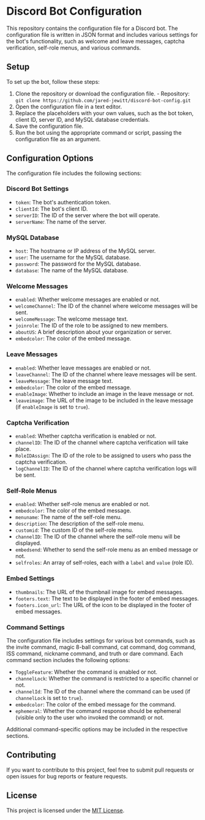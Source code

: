 # Discord Bot Configuration

This repository contains the configuration file for a Discord bot. The configuration file is written in JSON format and includes various settings for the bot's functionality, such as welcome and leave messages, captcha verification, self-role menus, and various commands.

## Setup

To set up the bot, follow these steps:

1. Clone the repository or download the configuration file. - Repository: `git clone https://github.com/jared-jewitt/discord-bot-config.git`
2. Open the configuration file in a text editor.
3. Replace the placeholders with your own values, such as the bot token, client ID, server ID, and MySQL database credentials.
4. Save the configuration file.
5. Run the bot using the appropriate command or script, passing the configuration file as an argument.

## Configuration Options

The configuration file includes the following sections:

### Discord Bot Settings

- `token`: The bot's authentication token.
- `clientId`: The bot's client ID.
- `serverID`: The ID of the server where the bot will operate.
- `serverName`: The name of the server.

### MySQL Database

- `host`: The hostname or IP address of the MySQL server.
- `user`: The username for the MySQL database.
- `password`: The password for the MySQL database.
- `database`: The name of the MySQL database.

### Welcome Messages

- `enabled`: Whether welcome messages are enabled or not.
- `welcomeChannel`: The ID of the channel where welcome messages will be sent.
- `welcomeMessage`: The welcome message text.
- `joinrole`: The ID of the role to be assigned to new members.
- `aboutUS`: A brief description about your organization or server.
- `embedcolor`: The color of the embed message.

### Leave Messages

- `enabled`: Whether leave messages are enabled or not.
- `leaveChannel`: The ID of the channel where leave messages will be sent.
- `leaveMessage`: The leave message text.
- `embedcolor`: The color of the embed message.
- `enableImage`: Whether to include an image in the leave message or not.
- `leaveimage`: The URL of the image to be included in the leave message (if `enableImage` is set to `true`).

### Captcha Verification

- `enabled`: Whether captcha verification is enabled or not.
- `channelID`: The ID of the channel where captcha verification will take place.
- `RoleIDAssign`: The ID of the role to be assigned to users who pass the captcha verification.
- `logChannelID`: The ID of the channel where captcha verification logs will be sent.

### Self-Role Menus

- `enabled`: Whether self-role menus are enabled or not.
- `embedcolor`: The color of the embed message.
- `menuname`: The name of the self-role menu.
- `description`: The description of the self-role menu.
- `customid`: The custom ID of the self-role menu.
- `channelID`: The ID of the channel where the self-role menu will be displayed.
- `embedsend`: Whether to send the self-role menu as an embed message or not.
- `selfroles`: An array of self-roles, each with a `label` and `value` (role ID).

### Embed Settings

- `thumbnails`: The URL of the thumbnail image for embed messages.
- `footers.text`: The text to be displayed in the footer of embed messages.
- `footers.icon_url`: The URL of the icon to be displayed in the footer of embed messages.

### Command Settings

The configuration file includes settings for various bot commands, such as the invite command, magic 8-ball command, cat command, dog command, ISS command, nickname command, and truth or dare command. Each command section includes the following options:

- `ToggleFeature`: Whether the command is enabled or not.
- `channelLock`: Whether the command is restricted to a specific channel or not.
- `channelId`: The ID of the channel where the command can be used (if `channelLock` is set to `true`).
- `embedcolor`: The color of the embed message for the command.
- `ephemeral`: Whether the command response should be ephemeral (visible only to the user who invoked the command) or not.

Additional command-specific options may be included in the respective sections.

## Contributing

If you want to contribute to this project, feel free to submit pull requests or open issues for bug reports or feature requests.

## License

This project is licensed under the [MIT License](LICENSE).
